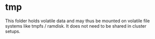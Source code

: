 # tmp

This folder holds volatile data and may thus be mounted on volatile file systems like tmpfs / ramdisk. It does not
need to be shared in cluster setups.
